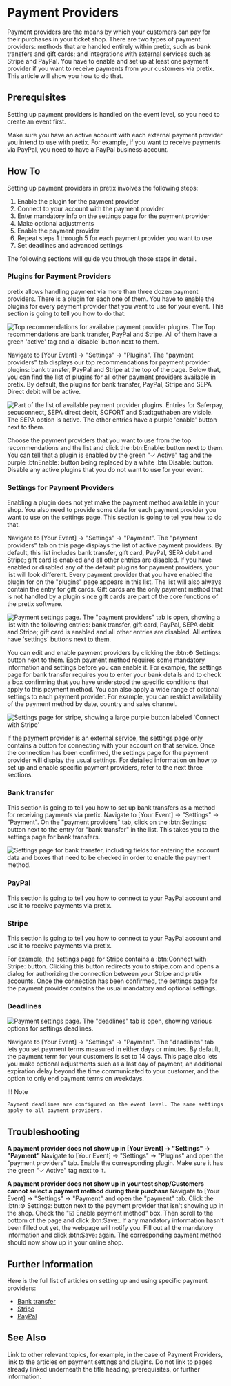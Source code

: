 # Payment Providers

Payment providers are the means by which your customers can pay for their purchases in your ticket shop. 
There are two types of payment providers: methods that are handled entirely within pretix, such as bank transfers and gift cards; and integrations with external services such as Stripe and PayPal. 
You have to enable and set up at least one payment provider if you want to receive payments from your customers via pretix. 
This article will show you how to do that. 

## Prerequisites

Setting up payment providers is handled on the event level, so you need to create an event first. 

Make sure you have an active account with each external payment provider you intend to use with pretix. 
For example, if you want to receive payments via PayPal, you need to have a PayPal business account. 

## How To 

Setting up payment providers in pretix involves the following steps: 

 1. Enable the plugin for the payment provider
 2. Connect to your account with the payment provider 
 3. Enter mandatory info on the settings page for the payment provider
 4. Make optional adjustments
 5. Enable the payment provider
 6. Repeat steps 1 through 5 for each payment provider you want to use
 7. Set deadlines and advanced settings

The following sections will guide you through those steps in detail. 

### Plugins for Payment Providers 

pretix allows handling payment via more than three dozen payment providers. 
There is a plugin for each one of them. 
You have to enable the plugins for every payment provider that you want to use for your event. 
This section is going to tell you how to do that. 

![Top recommendations for available payment provider plugins. The Top recommendations are bank transfer, PayPal and Stripe. All of them have a green 'active' tag and a 'disable' button next to them.](../assets/screens/payment-providers/plugins-top.png "Plugins Payment providers top recommendations")

Navigate to [Your Event] → "Settings" → "Plugins". 
The "payment providers" tab displays our top recommendations for payment provider plugins: bank transfer, PayPal and Stripe at the top of the page. 
Below that, you can find the list of plugins for all other payment providers available in pretix. 
By default, the plugins for bank transfer, PayPal, Stripe and SEPA Direct debit will be active. 

![Part of the list of available payment provider plugins. Entries for Saferpay, secuconnect, SEPA direct debit, SOFORT and Stadtguthaben are visible. The SEPA option is active. The other entries have a purple 'enable' button next to them.](../assets/screens/payment-providers/plugins-list.png "Plugins Payment providers list")

Choose the payment providers that you want to use from the top recommendations and the list and click the :btn:Enable: button next to them. 
You can tell that a plugin is enabled by the green "✓ Active" tag and the purple :btnEnable: button being replaced by a white :btn:Disable: button. 
Disable any active plugins that you do not want to use for your event. 

### Settings for Payment Providers 

Enabling a plugin does not yet make the payment method available in your shop. 
You also need to provide some data for each payment provider you want to use on the settings page. 
This section is going to tell you how to do that. 

Navigate to [Your Event] → "Settings" → "Payment". 
The "payment providers" tab on this page displays the list of active payment providers. 
By default, this list includes bank transfer, gift card, PayPal, SEPA debit and Stripe; gift card is enabled and all other entries are disabled. 
If you have enabled or disabled any of the default plugins for payment providers, your list will look different. 
Every payment provider that you have enabled the plugin for on the "plugins" page appears in this list. 
The list will also always contain the entry for gift cards. 
Gift cards are the only payment method that is not handled by a plugin since gift cards are part of the core functions of the pretix software. 

![Payment settings page. The "payment providers" tab is open, showing a list with the following entries: bank transfer, gift card, PayPal, SEPA debit and Stripe; gift card is enabled and all other entries are disabled. All entires have 'settings' buttons next to them. ](../assets/screens/payment-providers/payment-settings.png "Payment settings" )

You can edit and enable payment providers by clicking the :btn:⚙ Settings: button next to them. 
Each payment method requires some mandatory information and settings before you can enable it. 
For example, the settings page for bank transfer requires you to enter your bank details and to check a box confirming that you have understood the specific conditions that apply to this payment method. 
You can also apply a wide range of optional settings to each payment provider. 
For example, you can restrict availability of the payment method by date, country and sales channel. 

![Settings page for stripe, showing a large purple button labeled 'Connect with Stripe'](../assets/screens/payment-providers/payment-external.png "Stripe settings")

If the payment provider is an external service, the settings page only contains a button for connecting with your account on that service. 
Once the connection has been confirmed, the settings page for the payment provider will display the usual settings. 
For detailed information on how to set up and enable specific payment providers, refer to the next three sections. 


### Bank transfer 

This section is going to tell you how to set up bank transfers as a method for receiving payments via pretix. 
Navigate to [Your Event] → "Settings" → "Payment". 
On the "payment providers" tab, click on the :btn:Settings: button next to the entry for "bank transfer" in the list. 
This takes you to the settings page for bank transfers. 

![Settings page for bank transfer, including fields for entering the account data and boxes that need to be checked in order to enable the payment method.](../assets/screens/payment-providers/bank-transfer-settings1.png "Bank transfer settings")

### PayPal

This section is going to tell you how to connect to your PayPal account and use it to receive payments via pretix. 

### Stripe

This section is going to tell you how to connect to your PayPal account and use it to receive payments via pretix. 

For example, the settings page for Stripe contains a :btn:Connect with Stripe: button. 
Clicking this button redirects you to stripe.com and opens a dialog for authorizing the connection between your Stripe and pretix accounts. 
Once the connection has been confirmed, the settings page for the payment provider contains the usual mandatory and optional settings. 

### Deadlines

![Payment settings page. The "deadlines" tab is open, showing various options for settings deadlines.](../assets/screens/payment-providers/payment-deadlines.png "Payment deadlines settings")

Navigate to [Your Event] → "Settings" → "Payment". 
The "deadlines" tab lets you set payment terms measured in either days or minutes. 
By default, the payment term for your customers is set to 14 days. 
This page also lets you make optional adjustments such as a last day of payment, an additional expiration delay beyond the time communicated to your customer, and the option to only end payment terms on weekdays. 

!!! Note
 
    Payment deadlines are configured on the event level. The same settings apply to all payment providers. 

## Troubleshooting 

__A payment provider does not show up in [Your Event] → "Settings" → "Payment"__
Navigate to [Your Event] → "Settings" → "Plugins" and open the "payment providers" tab. 
Enable the corresponding plugin. 
Make sure it has the green "✓ Active" tag next to it. 

__A payment provider does not show up in your test shop/Customers cannot select a payment method during their purchase__ 
Navigate to [Your Event] → "Settings" → "Payment" and open the "payment" tab. 
Click the :btn:⚙ Settings: button next to the payment provider that isn't showing up in the shop. 
Check the "☑ Enable payment method" box. 
Then scroll to the bottom of the page and click :btn:Save:. 
If any mandatory information hasn't been filled out yet, the webpage will notify you. 
Fill out all the mandatory information and click :btn:Save: again. 
The corresponding payment method should now show up in your online shop. 

## Further Information

Here is the full list of articles on setting up and using specific payment providers: 

 -  [Bank transfer](payment/bank-transfer.md) 
 -  [Stripe](payment/stripe.md) 
 -  [PayPal](payment/paypal.md) 

## See Also 

Link to other relevant topics, for example, in the case of Payment Providers, link to the articles on payment settings and plugins. 
Do not link to pages already linked underneath the title heading, prerequisites, or further information. 
